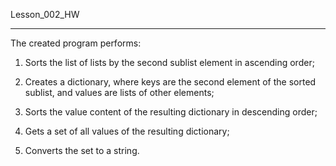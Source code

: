 Lesson_002_HW
_____________

The created program performs:

1) Sorts the list of lists by the second sublist element in ascending order;

2) Creates a dictionary, where keys are the second element of the sorted sublist, and values are lists of other elements;

3) Sorts the value content of the resulting dictionary in descending order;

4) Gets a set of all values of the resulting dictionary;

5) Converts the set to a string.